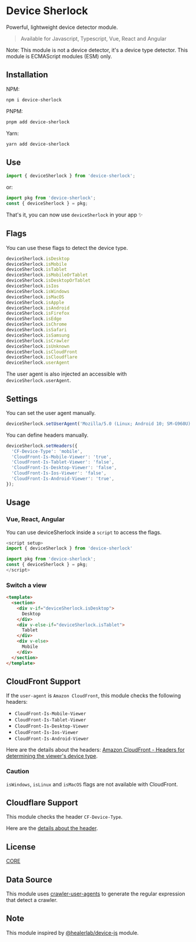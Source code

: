 # Device Sherlock

Powerful, lightweight device detector module.

> Available for Javascript, Typescript, Vue, React and Angular

Note: This module is not a device detector, it's a device type detector. This module is ECMAScript modules (ESM) only.

## Installation

NPM:

```bash
npm i device-sherlock
```

PNPM:

```bash
pnpm add device-sherlock
```

Yarn:

```bash
yarn add device-sherlock
```

## Use

```ts
import { deviceSherlock } from 'device-sherlock';
```

or:

```ts
import pkg from 'device-sherlock';
const { deviceSherlock } = pkg;
```

That's it, you can now use `deviceSherlock` in your app ✨

## Flags

You can use these flags to detect the device type.

```js
deviceSherlock.isDesktop
deviceSherlock.isMobile
deviceSherlock.isTablet
deviceSherlock.isMobileOrTablet
deviceSherlock.isDesktopOrTablet
deviceSherlock.isIos
deviceSherlock.isWindows
deviceSherlock.isMacOS
deviceSherlock.isApple
deviceSherlock.isAndroid
deviceSherlock.isFirefox
deviceSherlock.isEdge
deviceSherlock.isChrome
deviceSherlock.isSafari
deviceSherlock.isSamsung
deviceSherlock.isCrawler
deviceSherlock.isUnknown
deviceSherlock.isCloudFront
deviceSherlock.isCloudflare
deviceSherlock.userAgent
```

The user agent is also injected an accessible with `deviceSherlock.userAgent`.

## Settings

You can set the user agent manually.

```ts
deviceSherlock.setUserAgent('Mozilla/5.0 (Linux; Android 10; SM-G960U) AppleWebKit/537.36 (KHTML, like Gecko) Chrome/88.0.4324.181 Mobile Safari/537.36');
```

You can define headers manually.

```ts
deviceSherlock.setHeaders({
  'CF-Device-Type': 'mobile',
  'CloudFront-Is-Mobile-Viewer': 'true',
  'CloudFront-Is-Tablet-Viewer': 'false',
  'CloudFront-Is-Desktop-Viewer': 'false',
  'CloudFront-Is-Ios-Viewer': 'false',
  'CloudFront-Is-Android-Viewer': 'true',
});
```

## Usage

### Vue, React, Angular

You can use deviceSherlock inside a `script` to access the flags.

```js
<script setup>
import { deviceSherlock } from 'device-sherlock'
```

```js
import pkg from 'device-sherlock';
const { deviceSherlock } = pkg;
</script>
```

### Switch a view

```html
<template>
  <section>
    <div v-if="deviceSherlock.isDesktop">
      Desktop
    </div>
    <div v-else-if="deviceSherlock.isTablet">
      Tablet
    </div>
    <div v-else>
      Mobile
    </div>
  </section>
</template>
```

## CloudFront Support

If the `user-agent` is `Amazon CloudFront`, this module checks the following headers:

- `CloudFront-Is-Mobile-Viewer`
- `CloudFront-Is-Tablet-Viewer`
- `CloudFront-Is-Desktop-Viewer`
- `CloudFront-Is-Ios-Viewer`
- `CloudFront-Is-Android-Viewer`

Here are the details about the headers: [Amazon CloudFront - Headers for determining the viewer's device type](https://docs.aws.amazon.com/AmazonCloudFront/latest/DeveloperGuide/using-cloudfront-headers.html#cloudfront-headers-device-type).

### Caution

`isWindows`, `isLinux` and `isMacOS` flags are not available with CloudFront.

## Cloudflare Support

This module checks the header `CF-Device-Type`.

Here are the [details about the header](https://support.cloudflare.com/hc/en-us/articles/229373388-Cache-Content-by-Device-Type-Mobile-Tablet-Desktop-).

## License

[CORE](LICENSE)

## Data Source

This module uses [crawler-user-agents](https://github.com/monperrus/crawler-user-agents) to generate the regular expression that detect a crawler.

## Note

This module inspired by [@healerlab/device-js](https://github.com/healerlab/device-js) module.
